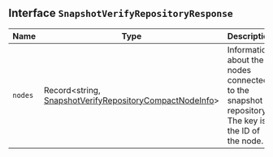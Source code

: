## Interface `SnapshotVerifyRepositoryResponse`

| Name | Type | Description |
| - | - | - |
| `nodes` | Record<string, [SnapshotVerifyRepositoryCompactNodeInfo](./SnapshotVerifyRepositoryCompactNodeInfo.md)> | Information about the nodes connected to the snapshot repository. The key is the ID of the node. |
